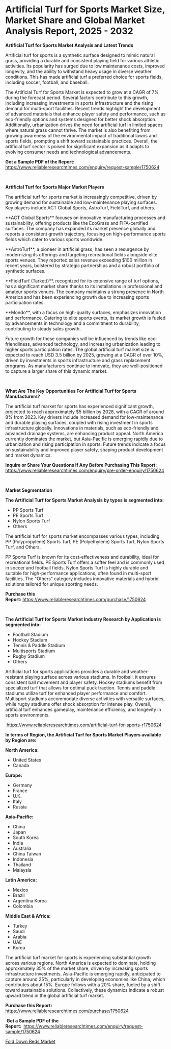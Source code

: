 <p><h1>Artificial Turf for Sports Market Size, Market Share and Global Market Analysis Report, 2025 - 2032</h1></p><p><strong>Artificial Turf for Sports Market Analysis and Latest Trends</strong></p>
<p><p>Artificial turf for sports is a synthetic surface designed to mimic natural grass, providing a durable and consistent playing field for various athletic activities. Its popularity has surged due to low maintenance costs, improved longevity, and the ability to withstand heavy usage in diverse weather conditions. This has made artificial turf a preferred choice for sports fields, including soccer, football, and baseball.</p><p>The Artificial Turf for Sports Market is expected to grow at a CAGR of 7% during the forecast period. Several factors contribute to this growth, including increasing investments in sports infrastructure and the rising demand for multi-sport facilities. Recent trends highlight the development of advanced materials that enhance player safety and performance, such as eco-friendly options and systems designed for better shock absorption. Additionally, urbanization drives the need for artificial turf in limited spaces where natural grass cannot thrive. The market is also benefiting from growing awareness of the environmental impact of traditional lawns and sports fields, prompting a shift toward sustainable practices. Overall, the artificial turf sector is poised for significant expansion as it adapts to evolving consumer needs and technological advancements.</p></p>
<p><strong>Get a Sample PDF of the Report:&nbsp;</strong> <a href="https://www.reliableresearchtimes.com/enquiry/request-sample/1750624?utm_campaign=2779&utm_medium=2&utm_source=Github&utm_content=ia&utm_term=04042025&utm_id=artificial-turf-for-sports">https://www.reliableresearchtimes.com/enquiry/request-sample/1750624</a></p>
<p>&nbsp;</p>
<p><strong>Artificial Turf for Sports Major Market Players</strong></p>
<p><p>The artificial turf for sports market is increasingly competitive, driven by growing demand for sustainable and low-maintenance playing surfaces. Key players include ACT Global Sports, AstroTurf, FieldTurf, and others. </p><p>**ACT Global Sports** focuses on innovative manufacturing processes and sustainability, offering products like the EcoGrass and FIFA-certified surfaces. The company has expanded its market presence globally and reports a consistent growth trajectory, focusing on high-performance sports fields which cater to various sports worldwide.</p><p>**AstroTurf**, a pioneer in artificial grass, has seen a resurgence by modernizing its offerings and targeting recreational fields alongside elite sports venues. They reported sales revenue exceeding $100 million in recent years, bolstered by strategic partnerships and a robust portfolio of synthetic surfaces.</p><p>**FieldTurf (Tarkett)**, recognized for its extensive range of turf options, has a significant market share thanks to its installations in professional and amateur sports venues. The company maintains a strong presence in North America and has been experiencing growth due to increasing sports participation rates.</p><p>**Mondo**, with a focus on high-quality surfaces, emphasizes innovation and performance. Catering to elite sports events, its market growth is fueled by advancements in technology and a commitment to durability, contributing to steady sales growth.</p><p>Future growth for these companies will be influenced by trends like eco-friendliness, advanced technology, and increasing urbanization leading to higher sports participation rates. The global artificial turf market size is expected to reach USD 3.5 billion by 2025, growing at a CAGR of over 10%, driven by investments in sports infrastructure and grass replacement programs. As manufacturers continue to innovate, they are well-positioned to capture a larger share of this dynamic market.</p></p>
<p>&nbsp;</p>
<p><strong>What Are The Key Opportunities For Artificial Turf for Sports Manufacturers?</strong></p>
<p><p>The artificial turf market for sports has experienced significant growth, projected to reach approximately $5 billion by 2028, with a CAGR of around 8% from 2023. Key drivers include increased demand for low-maintenance and durable playing surfaces, coupled with rising investment in sports infrastructure globally. Innovations in materials, such as eco-friendly and advanced drainage systems, are enhancing product appeal. North America currently dominates the market, but Asia-Pacific is emerging rapidly due to urbanization and rising participation in sports. Future trends indicate a focus on sustainability and improved player safety, shaping product development and market dynamics.</p></p>
<p><strong>Inquire or Share Your Questions If Any Before Purchasing This Report:</strong> <a href="https://www.reliableresearchtimes.com/enquiry/pre-order-enquiry/1750624?utm_campaign=2779&utm_medium=2&utm_source=Github&utm_content=ia&utm_term=04042025&utm_id=artificial-turf-for-sports">https://www.reliableresearchtimes.com/enquiry/pre-order-enquiry/1750624</a></p>
<p>&nbsp;</p>
<p><strong>Market Segmentation</strong></p>
<p><strong>The Artificial Turf for Sports Market Analysis by types is segmented into:</strong></p>
<p><ul><li>PP Sports Turf</li><li>PE Sports Turf</li><li>Nylon Sports Turf</li><li>Others</li></ul></p>
<p><p>The artificial turf for sports market encompasses various types, including PP (Polypropylene) Sports Turf, PE (Polyethylene) Sports Turf, Nylon Sports Turf, and Others. </p><p>PP Sports Turf is known for its cost-effectiveness and durability, ideal for recreational fields. PE Sports Turf offers a softer feel and is commonly used in soccer and football fields. Nylon Sports Turf is highly durable and suitable for high-performance applications, often found in multi-sport facilities. The "Others" category includes innovative materials and hybrid solutions tailored for unique sporting needs.</p></p>
<p><strong>Purchase this Report:&nbsp;</strong><a href="https://www.reliableresearchtimes.com/purchase/1750624?utm_campaign=2779&utm_medium=2&utm_source=Github&utm_content=ia&utm_term=04042025&utm_id=artificial-turf-for-sports">https://www.reliableresearchtimes.com/purchase/1750624</a></p>
<p>&nbsp;</p>
<p><strong>The Artificial Turf for Sports Market Industry Research by Application is segmented into:</strong></p>
<p><ul><li>Football Stadium</li><li>Hockey Stadium</li><li>Tennis & Paddle Stadium</li><li>Multisports Stadium</li><li>Rugby Stadium</li><li>Others</li></ul></p>
<p><p>Artificial turf for sports applications provides a durable and weather-resistant playing surface across various stadiums. In football, it ensures consistent ball movement and player safety. Hockey stadiums benefit from specialized turf that allows for optimal puck traction. Tennis and paddle stadiums utilize turf for enhanced player performance and comfort. Multisport stadiums accommodate diverse activities with versatile surfaces, while rugby stadiums offer shock absorption for intense play. Overall, artificial turf enhances gameplay, maintenance efficiency, and longevity in sports environments.</p></p>
<p><a href="https://www.reliableresearchtimes.com/artificial-turf-for-sports-r1750624?utm_campaign=2779&utm_medium=2&utm_source=Github&utm_content=ia&utm_term=04042025&utm_id=artificial-turf-for-sports">&nbsp;https://www.reliableresearchtimes.com/artificial-turf-for-sports-r1750624</a></p>
<p><strong>In terms of Region, the Artificial Turf for Sports Market Players available by Region are:</strong></p>
<p>
    <p> <strong> North America: </strong>
        <ul>
            <li>United States</li>
            <li>Canada</li>
        </ul>
        </p> 
    <p> <strong> Europe: </strong>
        <ul>
            <li>Germany</li>
            <li>France</li>
            <li>U.K.</li>
            <li>Italy</li>
            <li>Russia</li>
        </ul>
        </p> 
    <p> <strong> Asia-Pacific: </strong>
        <ul>
            <li>China</li>
            <li>Japan</li>
            <li>South Korea</li>
            <li>India</li>
            <li>Australia</li>
            <li>China Taiwan</li>
            <li>Indonesia</li>
            <li>Thailand</li>
            <li>Malaysia</li>
        </ul>
        </p> 
    <p> <strong> Latin America: </strong>
        <ul>
            <li>Mexico</li>
            <li>Brazil</li>
            <li>Argentina Korea</li>
            <li>Colombia</li>
        </ul>
        </p> 
    <p> <strong> Middle East & Africa: </strong>
        <ul>
            <li>Turkey</li>
            <li>Saudi</li>
            <li>Arabia</li>
            <li>UAE</li>
            <li>Korea</li>
        </ul>
    </p>
    </p>
<p><p>The artificial turf market for sports is experiencing substantial growth across various regions. North America is expected to dominate, holding approximately 35% of the market share, driven by increasing sports infrastructure investments. Asia-Pacific is emerging rapidly, anticipated to capture around 25%, particularly in developing economies like China, which contributes about 15%. Europe follows with a 20% share, fueled by a shift toward sustainable solutions. Collectively, these dynamics indicate a robust upward trend in the global artificial turf market.</p></p>
<p><strong>Purchase this Report: </strong><a href="https://www.reliableresearchtimes.com/purchase/1750624?utm_campaign=2779&utm_medium=2&utm_source=Github&utm_content=ia&utm_term=04042025&utm_id=artificial-turf-for-sports">https://www.reliableresearchtimes.com/purchase/1750624</a></p>
<p>&nbsp;<strong>Get a Sample PDF of the Report:&nbsp;&nbsp;</strong><a href="https://www.reliableresearchtimes.com/enquiry/request-sample/1750624?utm_campaign=2779&utm_medium=2&utm_source=Github&utm_content=ia&utm_term=04042025&utm_id=artificial-turf-for-sports">https://www.reliableresearchtimes.com/enquiry/request-sample/1750624</a></p>
<p><strong></strong></p>
<p><p><a href="https://github.com/OlenFleming68/Market-Research-Report-List-1/blob/main/fold-down-beds-market.md?utm_campaign=2779&utm_medium=2&utm_source=Github&utm_content=ia&utm_term=04042025&utm_id=artificial-turf-for-sports">Fold Down Beds Market</a></p></p>